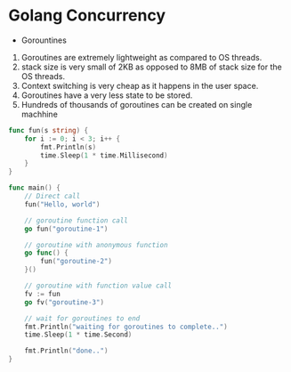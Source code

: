 # Golang Concurrency

- Gorountines

1. Goroutines are extremely lightweight as compared to OS threads.
2. stack size is very small of 2KB as opposed to 8MB of stack size for the OS threads.
3. Context switching is very cheap as it happens in the user space.
4. Goroutines have a very less state to be stored.
5. Hundreds of thousands of goroutines can be created on single machhine

```go
func fun(s string) {
	for i := 0; i < 3; i++ {
		fmt.Println(s)
		time.Sleep(1 * time.Millisecond)
	}
}

func main() {
	// Direct call
	fun("Hello, world")

	// goroutine function call
	go fun("goroutine-1")

	// goroutine with anonymous function
	go func() {
		fun("goroutine-2")
	}()

	// goroutine with function value call
	fv := fun
	go fv("goroutine-3")

	// wait for goroutines to end
	fmt.Println("waiting for goroutines to complete..")
	time.Sleep(1 * time.Second)

	fmt.Println("done..")
}
```
